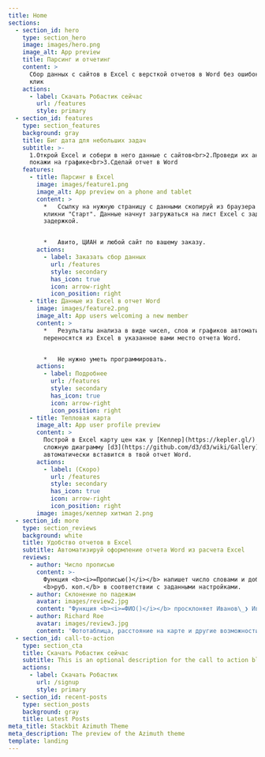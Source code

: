 ```yaml
---
title: Home
sections:
  - section_id: hero
    type: section_hero
    image: images/hero.png
    image_alt: App preview
    title: Парсинг и отчетинг
    content: >
      Сбор данных с сайтов в Excel с версткой отчетов в Word без ошибок в один
      клик
    actions:
      - label: Скачать Робастик сейчас
        url: /features
        style: primary
  - section_id: features
    type: section_features
    background: gray
    title: Биг дата для небольших задач
    subtitle: >-
      1.Открой Excel и собери в него данные с сайтов<br>2.Проведи их анализ и
      покажи на графике<br>3.Сделай отчет в Word
    features:
      - title: Парсинг в Excel
        image: images/feature1.png
        image_alt: App preview on a phone and tablet
        content: >
          *   Ссылку на нужную страницу с данными скопируй из браузера в Excel и
          кликни "Старт". Данные начнут загружаться на лист Excel с заданной
          задержкой.


          *   Авито, ЦИАН и любой сайт по вашему заказу.
        actions:
          - label: Заказать сбор данных
            url: /features
            style: secondary
            has_icon: true
            icon: arrow-right
            icon_position: right
      - title: Данные из Excel в отчет Word
        image: images/feature2.png
        image_alt: App users welcoming a new member
        content: >
          *   Результаты анализа в виде чисел, слов и графиков автоматически
          переносятся из Excel в указанное вами место отчета Word. 


          *   Не нужно уметь программировать.
        actions:
          - label: Подробнее
            url: /features
            style: secondary
            has_icon: true
            icon: arrow-right
            icon_position: right
      - title: Тепловая карта
        image_alt: App user profile preview
        content: >
          Построй в Excel карту цен как у [Кеплер](https://kepler.gl/) или
          сложную диаграмму [d3](https://github.com/d3/d3/wiki/Gallery) и она
          автоматически вставится в твой отчет Word.
        actions:
          - label: (Скоро)
            url: /features
            style: secondary
            has_icon: true
            icon: arrow-right
            icon_position: right
        image: images/кеплер хитмап 2.png
  - section_id: more
    type: section_reviews
    background: white
    title: Удобство отчетов в Excel
    subtitle: Автоматизируй оформление отчета Word из расчета Excel
    reviews:
      - author: Число прописью
        content: >-
          Функция <b><i>=Прописью()</i></b> напишет число словами и добавит
          <b>руб. коп.</b> в соответствии с заданными настройками.
      - author: Склонение по падежам
        avatar: images/review2.jpg
        content: "Функция <b><i>=ФИО()</i></b> просклоняет Иванов\_❯ Иванову\_❯ Иванова, сократит из имени отчества\_инициалы\_и обратится уважаем<b>ый -ая</b>."
      - author: Richard Roe
        avatar: images/review3.jpg
        content: 'Фототаблица, расстояние на карте и другие возможности'
  - section_id: call-to-action
    type: section_cta
    title: Скачать Робастик сейчас
    subtitle: This is an optional description for the call to action block.
    actions:
      - label: Скачать Робастик
        url: /signup
        style: primary
  - section_id: recent-posts
    type: section_posts
    background: gray
    title: Latest Posts
meta_title: Stackbit Azimuth Theme
meta_description: The preview of the Azimuth theme
template: landing
---
```

